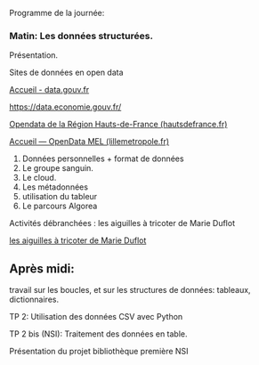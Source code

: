 Programme de la journée:
### Matin: Les données structurées. 

Présentation. 

Sites de données en open data

[Accueil - data.gouv.fr](https://www.data.gouv.fr/fr/)

https://data.economie.gouv.fr/

[Opendata de la Région Hauts-de-France (hautsdefrance.fr)](https://opendata.hautsdefrance.fr/)

[Accueil — OpenData MEL (lillemetropole.fr)](https://opendata.lillemetropole.fr/pages/home/?flg=fr-fr)

1. Données personnelles + format de données
2. Le groupe sanguin.
3. Le cloud.
4. Les métadonnées
5. utilisation du tableur
6.  Le parcours Algorea


Activités débranchées : les aiguilles à tricoter de Marie Duflot

[les aiguilles à tricoter de Marie Duflot](https://members.loria.fr/MDuflot/files/med/BDatricoter.html)





## Après midi: 

travail sur les boucles, et sur les structures de données: tableaux, dictionnaires. 

TP 2: Utilisation des données CSV avec Python

TP 2 bis (NSI): Traitement des données en table. 

Présentation du projet bibliothèque  première NSI

